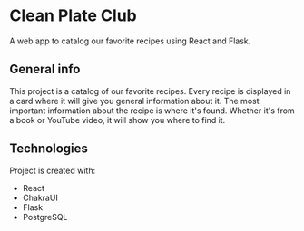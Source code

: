 # Clean Plate Club

A web app to catalog our favorite recipes using React and Flask.

## General info
This project is a catalog of our favorite recipes. Every recipe is displayed in a card where it will give you general information about it. 
The most important information about the recipe is where it's found. Whether it's from a book or YouTube video, it will show you where to find it.
	
## Technologies
Project is created with:
* React
* ChakraUI
* Flask
* PostgreSQL
